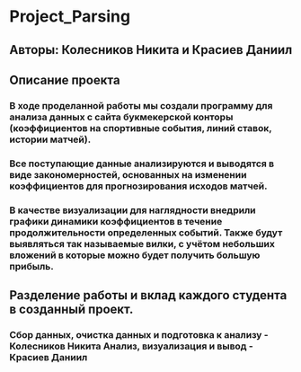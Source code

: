 # Project_Parsing
## Авторы: Колесников Никита и Красиев Даниил
## Описание проекта
### В ходе проделанной работы мы создали программу для анализа данных с сайта букмекерской конторы (коэффициентов на спортивные события, линий ставок, истории матчей). 
### Все поступающие данные анализируются и выводятся в виде закономерностей, основанных на изменении коэффициентов для прогнозирования исходов матчей.
### В качестве визуализации для наглядности внедрили графики динамики коэффициентов в течение продолжительности определенных событий. Также будут выявляться так называемые вилки, с учётом небольших вложений в которые можно будет получить большую прибыль. 
## Разделение работы и вклад каждого студента в созданный проект. 
### Сбор данных, очистка данных и подготовка к анализу - Колесников Никита Анализ, визуализация и вывод - Красиев Даниил 
